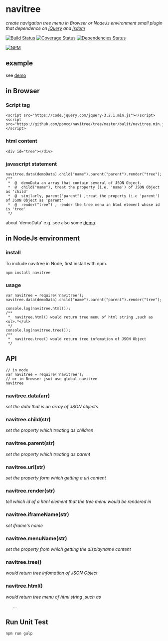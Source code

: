 # navitree
*create navigation tree menu in Browser or  NodeJs environment*
*small plugin that dependence on [jQuery](https://www.npmjs.com/package/jquery) and [jsdom](https://www.npmjs.com/package/jsdom)*

[![Build Status](https://travis-ci.org/pomco/navitree.svg)](https://travis-ci.org/pomco/navitree)
[![Coverage Status](https://coveralls.io/repos/github/pomco/navitree/badge.svg)](https://coveralls.io/repos/github/pomco/navitree)
[![Dependencies Status](https://david-dm.org/pomco/navitree.svg)](https://david-dm.org/pomco/navitree.svg)

[![NPM](https://nodei.co/npm/navitree.png?downloads=true&downloadRank=true&stars=true)](https://nodei.co/npm/navitree/)

## example
see [demo](https://github.com/pomco/navitree/tree/master/demo/)

## in Browser


### Script tag
```
<script src="https://code.jquery.com/jquery-3.2.1.min.js"></script>
<script src="https://github.com/pomco/navitree/tree/master/bulit/navitree.min.js"></script>
```
### html content
```
<div id="tree"></div>
```
### javascript statement
```
navitree.data(demoData).child("name").parent("parent").render("tree");
/**
 *  @  demoData an array that contain several of JSON Object.
 *  @  child("name"), treat the property (i.e. 'name') of JSON Object as 'child'
 *  @  similarly, parent("parent") ,treat the property (i.e 'parent') of JSON Object as 'parent'
 *  @  render("tree") , render the tree menu in html element whose id is 'tree'
 */
```
about 'demoData' e.g. see also some [demo](https://github.com/pomco/navitree/tree/master/demo/).


## in NodeJs environment
### install
To include navitree in Node, first install with npm.
```
npm install navitree
```
### usage
```
var navitree = require('navitree');
navitree.data(demoData).child("name").parent("parent").render("tree");

console.log(navitree.html());
/**
 *  navitree.html() would return tree menu of html string ,such as <ul>.*</ul>
 */
console.log(navitree.tree());
/**
 *  navitree.tree() would return tree infomation of JSON Object
 */
```

## API 
```
// in node 
var navitree = require('navitree');
// or in Browser jsut use global navitree
navitree
```
### navitree.data(arr)
*set the data that is an array of JSON objects*

### navitree.child(str)
*set the property  which treating as children*

### navitree.parent(str)
*set the property  which treating as parent*

### navitree.url(str)
*set the property  form which getting a url content*
### navitree.render(str)
*tell which  id of  a html element  that  the tree menu would be rendered in*

### navitree.iframeName(str)
*set iframe's name*

### navitree.menuName(str)
*set the property from which getting the displayname content*

### navitree.tree()
*would return tree infomation of JSON Object*
### navitree.html()
*would return tree menu of html string ,such as <ul>...</ul>*

## Run Unit Test
```
npm run gulp
```
